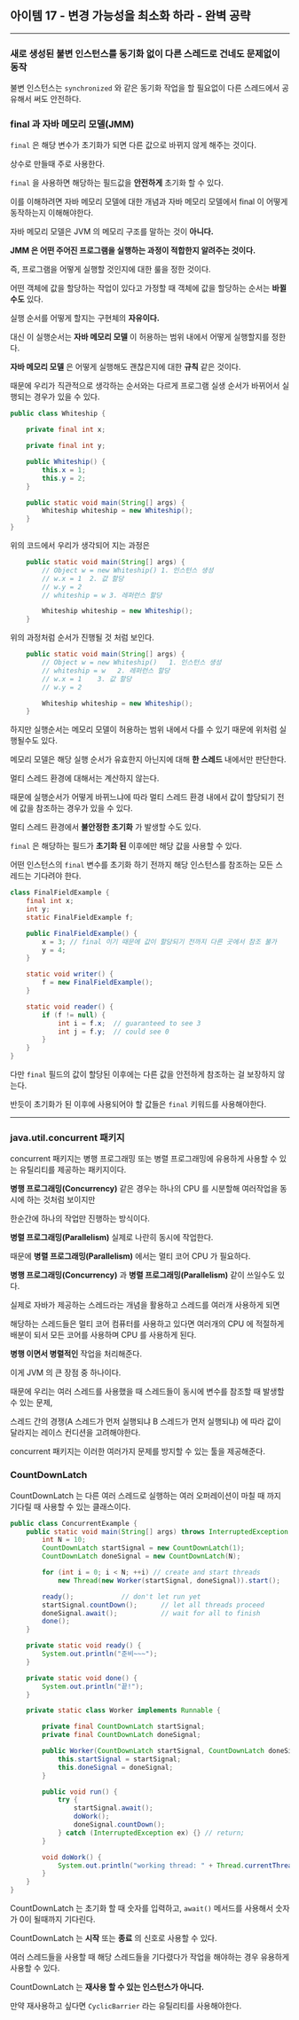 ## 아이템 17 - 변경 가능성을 최소화 하라 - 완벽 공략
---

### 새로 생성된 불변 인스턴스를 동기화 없이 다른 스레드로 건네도 문제없이 동작 

불변 인스턴스는 ``synchronized`` 와 같은 동기화 작업을 할 필요없이 다른 스레드에서 공유해서 써도 안전하다.

### final 과 자바 메모리 모델(JMM)

``final`` 은 해당 변수가 초기화가 되면 다른 값으로 바뀌지 않게 해주는 것이다.

상수로 만들때 주로 사용한다.

``final`` 을 사용하면 해당하는 필드값을 __안전하게__ 초기화 할 수 있다.

이를 이해하려면 자바 메모리 모델에 대한 개념과 자바 메모리 모델에서 final 이 어떻게 동작하는지 이해해야한다.

자바 메모리 모델은 JVM 의 메모리 구조를 말하는 것이 __아니다.__

__JMM 은 어떤 주어진 프로그램을 실행하는 과정이 적합한지 알려주는 것이다.__

즉, 프로그램을 어떻게 실행할 것인지에 대한 룰을 정한 것이다.

어떤 객체에 값을 할당하는 작업이 있다고 가정할 때 객체에 값을 할당하는 순서는 __바뀔수도__ 있다.

실행 순서를 어떻게 할지는 구현체의 __자유이다.__

대신 이 실행순서는 __자바 메모리 모델__ 이 허용하는 범위 내에서 어떻게 실행할지를 정한다.

__자바 메모리 모델__  은 어떻게 실행해도 괜찮은지에 대한 __규칙__ 같은 것이다.

때문에 우리가 직관적으로 생각하는 순서와는 다르게 프로그램 실생 순서가 바뀌어서 실행되는 경우가 있을 수 있다.

```java
public class Whiteship {

    private final int x;

    private final int y;

    public Whiteship() {
        this.x = 1;
        this.y = 2;
    }

    public static void main(String[] args) {
        Whiteship whiteship = new Whiteship();
    }
}
```
위의 코드에서 우리가 생각되어 지는 과정은

```java
    public static void main(String[] args) {
        // Object w = new Whiteship() 1. 인스턴스 생성 
        // w.x = 1  2. 값 할당
        // w.y = 2
        // whiteship = w 3. 레퍼런스 할당

        Whiteship whiteship = new Whiteship();
    }
```
위의 과정처럼 순서가 진행될 것 처럼 보인다.

```java
    public static void main(String[] args) {
        // Object w = new Whiteship()   1. 인스턴스 생성 
        // whiteship = w   2. 레퍼런스 할당
        // w.x = 1    3. 값 할당
        // w.y = 2

        Whiteship whiteship = new Whiteship();
    }
```
하지만 실행순서는 메모리 모델이 허용하는 범위 내에서 다를 수 있기 때문에 위처럼 실행될수도 있다.

메모리 모델은 해당 실행 순서가 유효한지 아닌지에 대해 __한 스레드__ 내에서만 판단한다.

멀티 스레드 환경에 대해서는 계산하지 않는다.

때문에 실행순서가 어떻게 바뀌느냐에 따라 멀티 스레드 환경 내에서 값이 할당되기 전에 값을 참조하는 경우가 있을 수 있다.

멀티 스레드 환경에서 __불안정한 초기화__ 가 발생할 수도 있다.

``final`` 은 해당하는 필드가 __초기화 된__ 이후에만 해당 값을 사용할 수 있다.

어떤 인스턴스의 ``final`` 변수를 초기화 하기 전까지 해당 인스턴스를 참조하는 모든 스레드는 기다려야 한다.

```java
class FinalFieldExample { 
    final int x;
    int y; 
    static FinalFieldExample f;

    public FinalFieldExample() {
        x = 3; // final 이기 때문에 값이 할당되기 전까지 다른 곳에서 참조 불가
        y = 4; 
    } 

    static void writer() {
        f = new FinalFieldExample();
    } 

    static void reader() {
        if (f != null) {
            int i = f.x;  // guaranteed to see 3  
            int j = f.y;  // could see 0
        } 
    } 
}
```

다만 ``final`` 필드의 값이 할당된 이후에는 다른 값을 안전하게 참조하는 걸 보장하지 않는다.

반듯이 초기화가 된 이후에 사용되어야 할 값들은 ``final`` 키워드를 사용해야한다.

--- 

### java.util.concurrent 패키지

concurrent 패키지는 병행 프로그래밍 또는 병렬 프로그래밍에 유용하게 사용할 수 있는 유틸리티를 제공하는 패키지이다.

__병행 프로그래밍(Concurrency)__ 같은 경우는 하나의 CPU 를 시분할해 여러작업을 동시에 하는 것처럼 보이지만

한순간에 하나의 작업만 진행하는 방식이다.

__병렬 프로그래밍(Parallelism)__ 실제로 나란히 동시에 작업한다.

때문에 __병렬 프로그래밍(Parallelism)__ 에서는 멀티 코어 CPU 가 필요하다.

__병행 프로그래밍(Concurrency)__ 과 __병렬 프로그래밍(Parallelism)__ 같이 쓰일수도 있다.

실제로 자바가 제공하는 스레드라는 개념을 활용하고 스레드를 여러개 사용하게 되면

해당하는 스레드들은 멀티 코어 컴퓨터를 사용하고 있다면 여러개의 CPU 에 적절하게 배분이 되서 모든 코어를 사용하며 CPU 를 사용하게 된다.

__병행 이면서 병렬적인__ 작업을 처리해준다.

이게 JVM 의 큰 장점 중 하나이다.

때문에 우리는 여러 스레드를 사용했을 때 스레드들이 동시에 변수를 참조할 때 발생할 수 있는 문제, 

스레드 간의 경쟁(A 스레드가 먼저 실행되냐 B 스레드가 먼저 실행되냐) 에 따라  값이 달라지는 레이스 컨디션을 고려해야한다.

concurrent 패키지는 이러한 여러가지 문제를 방지할 수 있는 툴을 제공해준다.

### CountDownLatch

CountDownLatch 는 다른 여러 스레드로 실행하는 여러 오퍼레이션이 마칠 때 까지 기다릴 때 사용할 수 있는 클래스이다.

```java
public class ConcurrentExample {
    public static void main(String[] args) throws InterruptedException {
        int N = 10;
        CountDownLatch startSignal = new CountDownLatch(1);
        CountDownLatch doneSignal = new CountDownLatch(N);

        for (int i = 0; i < N; ++i) // create and start threads
            new Thread(new Worker(startSignal, doneSignal)).start();

        ready();            // don't let run yet
        startSignal.countDown();      // let all threads proceed
        doneSignal.await();           // wait for all to finish
        done();
    }

    private static void ready() {
        System.out.println("준비~~~");
    }

    private static void done() {
        System.out.println("끝!");
    }

    private static class Worker implements Runnable {

        private final CountDownLatch startSignal;
        private final CountDownLatch doneSignal;

        public Worker(CountDownLatch startSignal, CountDownLatch doneSignal) {
            this.startSignal = startSignal;
            this.doneSignal = doneSignal;
        }

        public void run() {
            try {
                startSignal.await();
                doWork();
                doneSignal.countDown();
            } catch (InterruptedException ex) {} // return;
        }

        void doWork() {
            System.out.println("working thread: " + Thread.currentThread().getName());
        }
    }
}
```
CountDownLatch 는 초기화 할 때 숫자를 입력하고, ``await()`` 메서드를 사용해서 숫자가 0이 될때까지 기다린다.

CountDownLatch 는 __시작__ 또는 __종료__ 의 신호로 사용할 수 있다.

여러 스레드들을 사용할 때 해당 스레드들을 기다렸다가 작업을 해야하는 경우 유용하게 사용할 수 있다.

CountDownLatch 는 __재사용 할 수 있는 인스턴스가 아니다.__

만약 재사용하고 싶다면 ``CyclicBarrier`` 라는 유틸리티를 사용해야한다.








